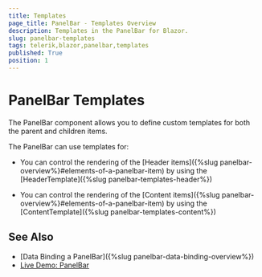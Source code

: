 ```yaml
---
title: Templates
page_title: PanelBar - Templates Overview
description: Templates in the PanelBar for Blazor.
slug: panelbar-templates
tags: telerik,blazor,panelbar,templates
published: True
position: 1
---
```


# PanelBar Templates

The PanelBar component allows you to define custom templates for both the parent and children items.

The PanelBar can use templates for:

* You can control the rendering of the [Header items]({%slug panelbar-overview%}#elements-of-a-panelbar-item) by using the [HeaderTemplate]({%slug panelbar-templates-header%})

* You can control the rendering of the [Content items]({%slug panelbar-overview%}#elements-of-a-panelbar-item) by using the [ContentTemplate]({%slug panelbar-templates-content%})


## See Also

  * [Data Binding a PanelBar]({%slug panelbar-data-binding-overview%})
  * [Live Demo: PanelBar](https://demos.telerik.com/blazor-ui/panelbar/index)
